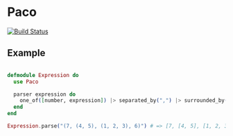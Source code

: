 # Paco
[![Build Status](https://travis-ci.org/gabrielelana/paco.svg?branch=master)](https://travis-ci.org/gabrielelana/paco)

## Example
```elixir

defmodule Expression do
  use Paco

  parser expression do
    one_of([number, expression]) |> separated_by(",") |> surrounded_by("(", ")")
  end
end

Expression.parse("(7, (4, 5), (1, 2, 3), 6)") # => [7, [4, 5], [1, 2, 3], 6]
```
